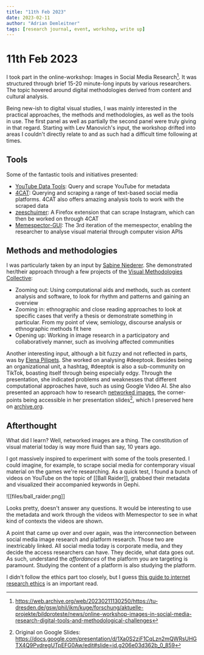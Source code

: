 ```yaml
---
title: "11th Feb 2023"
date: 2023-02-11
author: "Adrian Demleitner"
tags: [research journal, event, workshop, write up]
---
```

# 11th Feb 2023
I took part in the online-workshop: Images in Social Media Research[^1]. It was structured through brief 15-20 minute-long inputs by various researchers. The topic hovered around digital methodologies derived from content and cultural analysis.

Being new-ish to digital visual studies, I was mainly interested in the practical approaches, the methods and methodologies, as well as the tools in use. The first panel as well as partially the second panel were truly giving in that regard. Starting with Lev Manovich's input, the workshop drifted into areas I couldn't directly relate to and as such had a difficult time following at times.

## Tools
Some of the fantastic tools and initiatives presented:

- [YouTube Data Tools](https://tools.digitalmethods.net/netvizz/youtube/): Query and scrape YouTube for metadata
- [4CAT](https://4cat.nl/): Querying and scraping a range of text-based social media platforms. 4CAT also offers amazing analysis tools to work with the scraped data
- [zeeschuimer](https://github.com/digitalmethodsinitiative/zeeschuimer): A Firefox extension that can scrape Instagram, which can then be worked on through 4CAT
- [Memespector-GUI](https://github.com/jason-chao/memespector-gui): The 3rd iteration of the memespector, enabling the researcher to analyse visual material through computer vision APIs

## Methods and methodologies
I was particularly taken by an input by [Sabine Niederer](http://www.niederer.info/). She demonstrated her/their approach through a few projects of the [Visual Methodologies Collective](https://visualmethodologies.org/):

- Zooming out: Using computational aids and methods, such as content analysis and software, to look for rhythm and patterns and gaining an overview
- Zooming in: ethnographic and close reading approaches to look at specific cases that verify a thesis or demonstrate something in particular. From my point of view, semiology, discourse analysis or ethnographic methods fit here
- Opening up: Working in image research in a participatory and collaboratively manner, such as involving affected communities

Another interesting input, although a bit fuzzy and not reflected in parts, was by [Elena Pilipets](https://orcid.org/0000-0003-2955-5926). She worked on analysing #deeptook. Besides being an organizational unit, a hashtag, #deeptok is also a sub-community on TikTok, boasting itself through being especially edgy. Through the presentation, she indicated problems and weaknesses that different computational approaches have, such as using Google Video AI. She also presented an approach how to research [networked images](https://www.centreforthestudyof.net/), the corner-points being accessible in her presentation slides[^2], which I preserved here on [archive.org](https://archive.org/details/deep-tiktok-video-memes). 

## Afterthought
What did I learn? Well, networked images are a thing. The constitution of visual material today is way more fluid than say, 10 years ago.

I got massively inspired to experiment with some of the tools presented. I could imagine, for example, to scrape social media for contemporary visual material on the games we're researching. As a quick test, I found a bunch of videos on YouTube on the topic of [[Ball Raider]], grabbed their metadata and visualized their accompanied keywords in Gephi.

![[files/ball_raider.png]]

Looks pretty, doesn't answer any questions. It would be interesting to use the metadata and work through the videos with Memespector to see in what kind of contexts the videos are shown.

A point that came up over and over again, was the interconnection between social media image research and platform research. Those two are inextricably linked. All social media today is corporate media, and they decide the access researchers can have. They decide, what data goes out. As such, understand the *affordances* of the platform you are targeting is paramount. Studying the content of a platform is also studying the platform.

I didn't follow the ethics part too closely, but I guess [this guide to internet research ethics](https://www.forskningsetikk.no/en/guidelines/social-sciences-humanities-law-and-theology/a-guide-to-internet-research-ethics/) is an important read.

[^1]: https://web.archive.org/web/20230211130250/https://tu-dresden.de/gsw/phil/ikm/kuge/forschung/aktuelle-projekte/bildproteste/news/online-workshop-images-in-social-media-research-digital-tools-and-methodological-challenges
[^2]: Original on Google Slides: https://docs.google.com/presentation/d/1Xa0S2ziF1CqLzn2mQWRsUHGTX4Q9PvdregUTpEFG0Aw/edit#slide=id.g206e03d362b_0_859